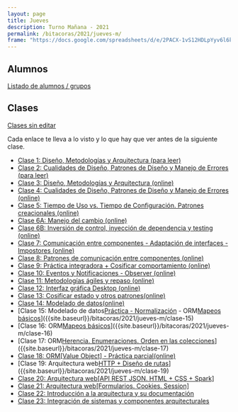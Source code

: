 ```yaml
---
layout: page
title: Jueves
description: Turno Mañana - 2021
permalink: /bitacoras/2021/jueves-m/
frame: "https://docs.google.com/spreadsheets/d/e/2PACX-1vS12HDLpYyv6l6key4DqciaaN8DK1a8vv4ZlDFrtXAA2eEwCoEtkwMHO8bBtwc1eCEdLSXDH5d0uFo4/pubhtml?gid=1855446136&single=true"
---
```

## Alumnos
[Listado de alumnos / grupos](https://docs.google.com/spreadsheets/d/1d9xtcls6Vfrst49C8MwJaGaaQOk3OtDfuA-LK6JyU1M)

## Clases

[Clases sin editar](https://www.youtube.com/playlist?list=PL7cuUUqxhfsNt7ycizHgksigXDesa_IGl)

Cada enlace te lleva a lo visto y lo que hay que ver antes de la siguiente clase.
- [Clase 1: Diseño, Metodologías y Arquitectura (para leer)]({{site.baseurl}}/bitacoras/2021/jueves-m/clase-01)
- [Clase 2: Cualidades de Diseño, Patrones de Diseño y Manejo de Errores (para leer)]({{site.baseurl}}/bitacoras/2021/jueves-m/clase-02)
- [Clase 3: Diseño, Metodologías y Arquitectura (online)]({{site.baseurl}}/bitacoras/2021/jueves-m/clase-03)
- [Clase 4: Cualidades de Diseño, Patrones de Diseño y Manejo de Errores (online)]({{site.baseurl}}/bitacoras/2021/jueves-m/clase-04)
- [Clase 5: Tiempo de Uso vs. Tiempo de Configuración. Patrones creacionales (online)]({{site.baseurl}}/bitacoras/2021/jueves-m/clase-05)
- [Clase 6A: Manejo del cambio (online)]({{site.baseurl}}/bitacoras/2021/jueves-m/clase-06a)
- [Clase 6B: Inversión de control, inyección de dependencia y testing (online)]({{site.baseurl}}/bitacoras/2021/jueves-m/clase-06b/)
- [Clase 7: Comunicación entre componentes - Adaptación de interfaces - Impostores (online)]({{site.baseurl}}/bitacoras/2021/jueves-m/clase-07)
- [Clase 8: Patrones de comunicación entre componentes (online)]({{site.baseurl}}/bitacoras/2021/jueves-m/clase-08)
- [Clase 9: Práctica integradora + Cosificar comportamiento (online)]({{site.baseurl}}/bitacoras/2021/jueves-m/clase-09)
- [Clase 10: Eventos y Notificaciones - Observer (online)]({{site.baseurl}}/bitacoras/2021/jueves-m/clase-10)
- [Clase 11: Metodologías ágiles y repaso (online)]({{site.baseurl}}/bitacoras/2021/jueves-m/clase-11)
- [Clase 12: Interfaz gráfica Desktop (online)]({{site.baseurl}}/bitacoras/2021/jueves-m/clase-12)
- [Clase 13: Cosificar estado y otros patrones(online)]({{site.baseurl}}/bitacoras/2021/jueves-m/clase-13)
- [Clase 14: Modelado de datos(online)]({{site.baseurl}}/bitacoras/2021/jueves-m/clase-14)
- [Clase 15: Modelado de datos[Práctica - Normalización](online) - ORM[Mapeos básicos](online)]({{site.baseurl}}/bitacoras/2021/jueves-m/clase-15)
- [Clase 16: ORM[Mapeos básicos](online)]({{site.baseurl}}/bitacoras/2021/jueves-m/clase-16)
- [Clase 17: ORM[Herencia. Enumeraciones. Orden en las colecciones](online)]({{site.baseurl}}/bitacoras/2021/jueves-m/clase-17)
- [Clase 18: ORM[Value Object] - Práctica parcial(online)]({{site.baseurl}}/bitacoras/2021/jueves-m/clase-18)
- [Clase 19: Arquitectura web[HTTP + Diseño de rutas](online)]({{site.baseurl}}/bitacoras/2021/jueves-m/clase-19)
- [Clase 20: Arquitectura web[API REST JSON. HTML + CSS + Spark]]({{site.baseurl}}/bitacoras/2021/jueves-m/clase-20)
- [Clase 21: Arquitectura web[Formularios. Cookies. Session]]({{site.baseurl}}/bitacoras/2021/jueves-m/clase-21)
- [Clase 22: Introducción a la arquitectura y su documentación]({{site.baseurl}}/bitacoras/2021/jueves-m/clase-22)
- [Clase 23: Integración de sistemas y componentes arquitecturales]({{site.baseurl}}/bitacoras/2021/jueves-m/clase-23)
